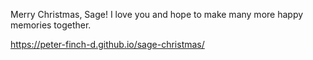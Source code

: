 Merry Christmas, Sage! I love you and hope to make many more happy memories together.

https://peter-finch-d.github.io/sage-christmas/
